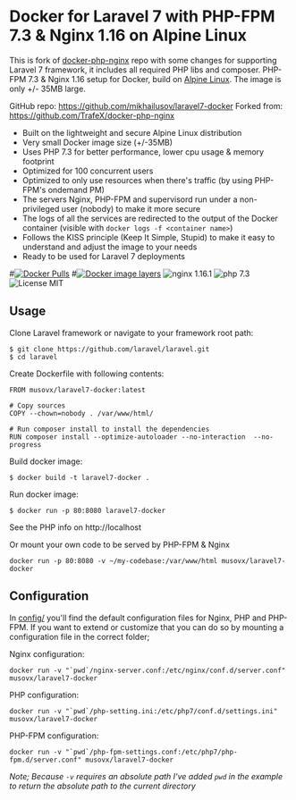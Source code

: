 # Docker for Laravel 7 with PHP-FPM 7.3 & Nginx 1.16 on Alpine Linux
This is fork of [docker-php-nginx](https://github.com/TrafeX/docker-php-nginx) repo
with some changes for supporting Laravel 7 framework, it includes all required PHP libs and composer.
PHP-FPM 7.3 & Nginx 1.16 setup for Docker, build on [Alpine Linux](http://www.alpinelinux.org).
The image is only +/- 35MB large.

GitHub repo: https://github.com/mikhailusov/laravel7-docker
Forked from: https://github.com/TrafeX/docker-php-nginx

* Built on the lightweight and secure Alpine Linux distribution
* Very small Docker image size (+/-35MB)
* Uses PHP 7.3 for better performance, lower cpu usage & memory footprint
* Optimized for 100 concurrent users
* Optimized to only use resources when there's traffic (by using PHP-FPM's ondemand PM)
* The servers Nginx, PHP-FPM and supervisord run under a non-privileged user (nobody) to make it more secure
* The logs of all the services are redirected to the output of the Docker container (visible with `docker logs -f <container name>`)
* Follows the KISS principle (Keep It Simple, Stupid) to make it easy to understand and adjust the image to your needs
* Ready to be used for Laravel 7 deployments


#[![Docker Pulls](https://img.shields.io/docker/pulls/trafex/alpine-nginx-php7.svg)](https://hub.docker.com/r/trafex/alpine-nginx-php7/)
#[![Docker image layers](https://images.microbadger.com/badges/image/trafex/alpine-nginx-php7.svg)](https://microbadger.com/images/trafex/alpine-nginx-php7)
![nginx 1.16.1](https://img.shields.io/badge/nginx-1.16-brightgreen.svg)
![php 7.3](https://img.shields.io/badge/php-7.3-brightgreen.svg)
![License MIT](https://img.shields.io/badge/license-MIT-blue.svg)

## Usage

Clone Laravel framework or navigate to your framework root path:

    $ git clone https://github.com/laravel/laravel.git
    $ cd laravel

Create Dockerfile with following contents:

```
FROM musovx/laravel7-docker:latest

# Copy sources
COPY --chown=nobody . /var/www/html/

# Run composer install to install the dependencies
RUN composer install --optimize-autoloader --no-interaction  --no-progress

```

Build docker image:

    $ docker build -t laravel7-docker .

Run docker image:    

    $ docker run -p 80:8080 laravel7-docker

See the PHP info on http://localhost

Or mount your own code to be served by PHP-FPM & Nginx

    docker run -p 80:8080 -v ~/my-codebase:/var/www/html musovx/laravel7-docker

## Configuration
In [config/](config/) you'll find the default configuration files for Nginx, PHP and PHP-FPM.
If you want to extend or customize that you can do so by mounting a configuration file in the correct folder;

Nginx configuration:

    docker run -v "`pwd`/nginx-server.conf:/etc/nginx/conf.d/server.conf" musovx/laravel7-docker

PHP configuration:

    docker run -v "`pwd`/php-setting.ini:/etc/php7/conf.d/settings.ini" musovx/laravel7-docker

PHP-FPM configuration:

    docker run -v "`pwd`/php-fpm-settings.conf:/etc/php7/php-fpm.d/server.conf" musovx/laravel7-docker

_Note; Because `-v` requires an absolute path I've added `pwd` in the example to return the absolute path to the current directory_
